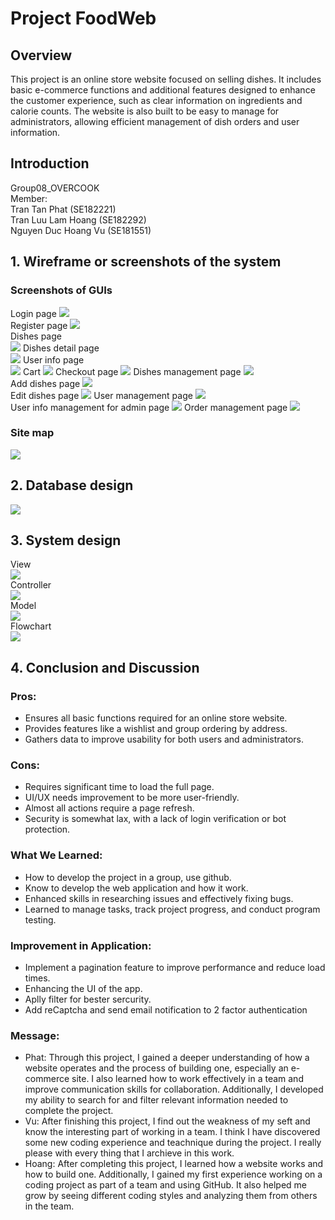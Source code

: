 
# Project FoodWeb

## Overview
This project is an online store website focused on selling dishes. It includes basic e-commerce functions and additional features designed to enhance the customer experience, such as clear information on ingredients and calorie counts. The website is also built to be easy to manage for administrators, allowing efficient management of dish orders and user information.  

## Introduction
Group08_OVERCOOK  
Member:  
Tran Tan Phat (SE182221)  
Tran Luu Lam Hoang (SE182292)  
Nguyen Duc Hoang Vu (SE181551)




## 1. Wireframe or screenshots of the system
###  Screenshots of GUIs 
Login page
![](https://github.com/dunghuynh-teaching/prj301-24su-24su3w3-08/blob/main/Images/login.jpeg)  
Register page
![](https://github.com/dunghuynh-teaching/prj301-24su-24su3w3-08/blob/main/Images/register.jpeg)  
Dishes page  
![](https://github.com/dunghuynh-teaching/prj301-24su-24su3w3-08/blob/main/Images/viewDishes.jpeg)
Dishes detail page  
![](https://github.com/dunghuynh-teaching/prj301-24su-24su3w3-08/blob/main/Images/dishDetail.jpeg)
User info page  
![](https://github.com/dunghuynh-teaching/prj301-24su-24su3w3-08/blob/main/Images/userInfoPage.jpeg)
Cart
![](https://github.com/dunghuynh-teaching/prj301-24su-24su3w3-08/blob/main/Images/viewCart.png)
Checkout page
![](https://github.com/dunghuynh-teaching/prj301-24su-24su3w3-08/blob/main/Images/checkOutPage.jpeg)
Dishes management page
![](https://github.com/dunghuynh-teaching/prj301-24su-24su3w3-08/blob/main/Images/dishesManagement.jpeg)  
Add dishes page
![](https://github.com/dunghuynh-teaching/prj301-24su-24su3w3-08/blob/main/Images/addDish.png)  
Edit dishes page
![](https://github.com/dunghuynh-teaching/prj301-24su-24su3w3-08/blob/main/Images/editDish.png)
User management page
![](https://github.com/dunghuynh-teaching/prj301-24su-24su3w3-08/blob/main/Images/userManagement.jpeg)  
User info management for admin page
![](https://github.com/dunghuynh-teaching/prj301-24su-24su3w3-08/blob/main/Images/userInfoManagerForAdmin.png)
Order management page
![](https://github.com/dunghuynh-teaching/prj301-24su-24su3w3-08/blob/main/Images/orderManament.jpeg)
###  Site map
![](https://github.com/dunghuynh-teaching/prj301-24su-24su3w3-08/blob/main/Images/siteMap.jpg)
## 2. Database design
![](https://github.com/dunghuynh-teaching/prj301-24su-24su3w3-08/blob/main/Images/dataBaseDiagram.png)
## 3. System design  
View  
![](https://github.com/dunghuynh-teaching/prj301-24su-24su3w3-08/blob/122d2071c4904f135c9e4c81b5324d594be79de5/Images/View.jpeg)  
Controller  
![](https://github.com/dunghuynh-teaching/prj301-24su-24su3w3-08/blob/122d2071c4904f135c9e4c81b5324d594be79de5/Images/Controller.jpeg)  
Model  
![](https://github.com/dunghuynh-teaching/prj301-24su-24su3w3-08/blob/122d2071c4904f135c9e4c81b5324d594be79de5/Images/model.jpeg)  
Flowchart  
![](https://github.com/dunghuynh-teaching/prj301-24su-24su3w3-08/blob/001695c7cf2554cb8ca3d75f1a59fc77edd3868d/Images/flowchart.jpg)
## 4. Conclusion and Discussion  
### Pros:
- Ensures all basic functions required for an online store website.  
- Provides features like a wishlist and group ordering by address.  
- Gathers data to improve usability for both users and administrators.  
### Cons:  
- Requires significant time to load the full page.  
- UI/UX needs improvement to be more user-friendly.
- Almost all actions require a page refresh.
- Security is somewhat lax, with a lack of login verification or bot protection.  
### What We Learned:
 - How to develop the project in a group, use github.  
 - Know to develop the web application and how it work.
 - Enhanced skills in researching issues and effectively fixing bugs. 
 - Learned to manage tasks, track project progress, and conduct program testing. 
### Improvement in Application:
 - Implement a pagination feature to improve performance and reduce load times.  
 - Enhancing the UI of the app.
 - Aplly filter for bester sercurity.   
 - Add reCaptcha and send email notification to 2 factor authentication
### Message:  
 - Phat: Through this project, I gained a deeper understanding of how a website operates and the process of building one, especially an e-commerce site. I also learned how to work effectively in a team and improve communication skills for collaboration. Additionally, I developed my ability to search for and filter relevant information needed to complete the project.
 - Vu: After finishing this project, I find out the weakness of my seft and know the interesting part of working in a team. I think I have discovered some new coding experience and teachnique during the project. I really please with every thing that I archieve in this work.  
 - Hoang: After completing this project, I learned how a website works and how to build one. Additionally, I gained my first experience working on a coding project as part of a team and using GitHub. It also helped me grow by seeing different coding styles and analyzing them from others in the team.
